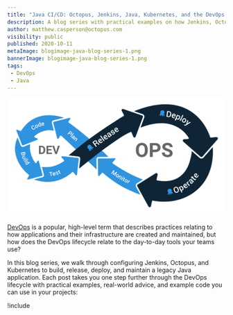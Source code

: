 ```yaml
---
title: "Java CI/CD: Octopus, Jenkins, Java, Kubernetes, and the DevOps lifecycle"
description: A blog series with practical examples on how Jenkins, Octopus, and Kubernetes fit into the DevOps lifecycle.
author: matthew.casperson@octopus.com
visibility: public
published: 2020-10-11
metaImage: blogimage-java-blog-series-1.png
bannerImage: blogimage-java-blog-series-1.png
tags:
 - DevOps
 - Java
---
```


![](devops.svg "width=300")

[DevOps](https://octopus.com/devops/) is a popular, high-level term that describes practices relating to how applications and their infrastructure are created and maintained, but how does the DevOps lifecycle relate to the day-to-day tools your teams use?

In this blog series, we walk through configuring Jenkins, Octopus, and Kubernetes to build, release, deploy, and maintain a legacy Java application. Each post takes you one step further through the DevOps lifecycle with practical examples, real-world advice, and example code you can use in your projects:

!include <java-ci-cd-toc>
